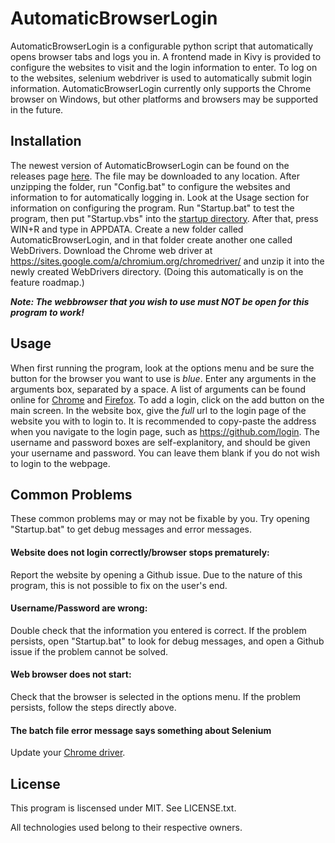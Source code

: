 # AutomaticBrowserLogin

AutomaticBrowserLogin is a configurable python script that automatically opens browser tabs and logs you in. A frontend made in Kivy is provided to configure the websites to visit and the login information to enter. To log on to the websites, selenium webdriver is used to automatically submit login information. AutomaticBrowserLogin currently only supports the Chrome browser on Windows, but other platforms and browsers may be supported in the future.

## Installation

The newest version of AutomaticBrowserLogin can be found on the releases page [here](https://github.com/Inei1/AutomaticBrowserLogin/releases). The file may be downloaded to any location. After unzipping the folder, run "Config.bat" to configure the websites and information to for automatically logging in. Look at the Usage section for information on configuring the program. Run "Startup.bat" to test the program, then put "Startup.vbs" into the [startup directory](http://www.thewindowsclub.com/startup-folder-in-windows-8). After that, press WIN+R and type in APPDATA. Create a new folder called AutomaticBrowserLogin, and in that folder create another one called WebDrivers. Download the Chrome web driver at https://sites.google.com/a/chromium.org/chromedriver/ and unzip it into the newly created WebDrivers directory. (Doing this automatically is on the feature roadmap.)

**_Note: The webbrowser that you wish to use must NOT be open for this program to work!_** 

## Usage

When first running the program, look at the options menu and be sure the button for the browser you want to use is _blue_. Enter any arguments in the arguments box, separated by a space. A list of arguments can be found online for [Chrome](https://peter.sh/experiments/chromium-command-line-switches/) and [Firefox](https://developer.mozilla.org/en-US/docs/Mozilla/Command_Line_Options). To add a login, click on the add button on the main screen. In the website box, give the _full_ url to the login page of the website you with to login to. It is recommended to copy-paste the address when you navigate to the login page, such as https://github.com/login. The username and password boxes are self-explanitory, and should be given your username and password. You can leave them blank if you do not wish to login to the webpage.

## Common Problems

These common problems may or may not be fixable by you. Try opening "Startup.bat" to get debug messages and error messages.

#### Website does not login correctly/browser stops prematurely:

Report the website by opening a Github issue. Due to the nature of this program, this is not possible to fix on the user's end.

#### Username/Password are wrong:

Double check that the information you entered is correct. If the problem persists, open "Startup.bat" to look for debug messages, and open a Github issue if the problem cannot be solved.

#### Web browser does not start:

Check that the browser is selected in the options menu. If the problem persists, follow the steps directly above.

#### The batch file error message says something about Selenium

Update your [Chrome driver](https://sites.google.com/a/chromium.org/chromedriver/).

## License

This program is liscensed under MIT. See LICENSE.txt.

All technologies used belong to their respective owners.
